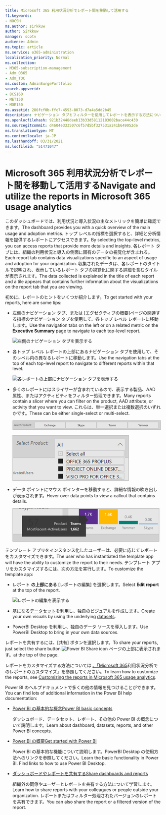 ```yaml
---
title: Microsoft 365 利用状況分析でレポート間を移動して活用する
f1.keywords:
- NOCSH
ms.author: sirkkuw
author: Sirkkuw
manager: scotv
audience: Admin
ms.topic: article
ms.service: o365-administration
localization_priority: Normal
ms.collection:
- M365-subscription-management
- Adm_O365
- Adm_TOC
ms.custom: AdminSurgePortfolio
search.appverid:
- BCS160
- MET150
- MOE150
ms.assetid: 286fcf0b-ffc7-4593-8073-d7a4a5dd2b45
description: ナビゲーション タブとフィルターを使用してレポートを表示する方法について学習します。
ms.openlocfilehash: 921b32448deeb13b33d58112183002bace44c430
ms.sourcegitcommit: d4604e333507c6f57d5bf327531a241b649052de
ms.translationtype: MT
ms.contentlocale: ja-JP
ms.lasthandoff: 03/31/2021
ms.locfileid: "51471047"
---
```

# <a name="navigate-and-utilize-the-reports-in-microsoft-365-usage-analytics"></a><span data-ttu-id="da6fd-103">Microsoft 365 利用状況分析でレポート間を移動して活用する</span><span class="sxs-lookup"><span data-stu-id="da6fd-103">Navigate and utilize the reports in Microsoft 365 usage analytics</span></span>

<span data-ttu-id="da6fd-104">このダッシュボードでは、利用状況と導入状況の主なメトリックを簡単に確認できます。</span><span class="sxs-lookup"><span data-stu-id="da6fd-104">The dashboard provides you with a quick overview of the main usage and adoption metrics.</span></span> <span data-ttu-id="da6fd-105">トップ レベルの指標を選択すると、詳細と分析情報を提供するレポートにアクセスできます。</span><span class="sxs-lookup"><span data-stu-id="da6fd-105">By selecting the top-level metrics, you can access reports that provide more details and insights.</span></span> <span data-ttu-id="da6fd-106">各レポート タブには、組織の利用状況と導入の側面に固有のデータの視覚化が含まれる。</span><span class="sxs-lookup"><span data-stu-id="da6fd-106">Each report tab contains data visualizations specific to an aspect of usage and adoption for your organization.</span></span> <span data-ttu-id="da6fd-107">収集されたデータは、各レポートのタイトルで説明され、表示しているレポート タブの視覚化に関する詳細を含むタイルが表示されます。</span><span class="sxs-lookup"><span data-stu-id="da6fd-107">The data collected is explained in the title of each report and a tile appears that contains further information about the visualizations on the report tab that you are viewing.</span></span>

<span data-ttu-id="da6fd-108">初めに、レポートのヒントをいくつか紹介します。</span><span class="sxs-lookup"><span data-stu-id="da6fd-108">To get started with your reports, here are some tips:</span></span>

- <span data-ttu-id="da6fd-109">左側のナビゲーション タブ、または [エグゼクティブの概要]ページの関連する指標のナビゲーション タブを使用して、各トップ レベル レポートに移動します。</span><span class="sxs-lookup"><span data-stu-id="da6fd-109">Use the navigation tabs on the left or on a related metric on the **Executive Summary** page to navigate to each top-level report.</span></span>

    ![左側のナビゲーション タブを表示する](../../media/navigate-usage-analytics1.png)

- <span data-ttu-id="da6fd-111">各トップ レベル レポートの上部にあるナビゲーション タブを使用して、そのレベル内の異なるレポートに移動します。</span><span class="sxs-lookup"><span data-stu-id="da6fd-111">Use the navigation tabs at the top of each top-level report to navigate to different reports within that level.</span></span>

    ![各レポートの上部にナビゲーション タブを表示する](../../media/navigate-usage-analytics2.png)

- <span data-ttu-id="da6fd-113">多くのレポートにはスライサーが含まれているので、表示する製品、AAD 属性、またはアクティビティをフィルター処理できます。</span><span class="sxs-lookup"><span data-stu-id="da6fd-113">Many reports contain a slicer where you can filter on the product, AAD attribute, or activity that you want to view.</span></span> <span data-ttu-id="da6fd-114">これらは、単一選択または複数選択のいずれかです。</span><span class="sxs-lookup"><span data-stu-id="da6fd-114">These can be either single-select or multi-select.</span></span>

    ![スライサーを表示する](../../media/navigate-usage-analytics3.png)

    ![スライサーを表示する](../../media/navigate-usage-analytics4.png)


- <span data-ttu-id="da6fd-117">データ ポイントにマウス ポインターを移動すると、詳細な情報の吹き出しが表示されます。</span><span class="sxs-lookup"><span data-stu-id="da6fd-117">Hover over data points to view a callout that contains details.</span></span>

    ![ホバーの例を表示する](../../media/navigate-usage-analytics6.png)

<span data-ttu-id="da6fd-119">テンプレート アプリをインスタンス化したユーザーは、必要に応じてレポートをカスタマイズできます。</span><span class="sxs-lookup"><span data-stu-id="da6fd-119">The user who has instantiated the template app will have the ability to customize the report to their needs.</span></span> <span data-ttu-id="da6fd-120">テンプレート アプリをカスタマイズするには、次の方法を実行します。</span><span class="sxs-lookup"><span data-stu-id="da6fd-120">To customize the template app:</span></span>

- <span data-ttu-id="da6fd-121">レポート **の上部にある** [レポートの編集] を選択します。</span><span class="sxs-lookup"><span data-stu-id="da6fd-121">Select **Edit report** at the top of the report.</span></span>

    ![レポートの編集を表示する](../../media/navigate-usage-analytics7.png)


- <span data-ttu-id="da6fd-123">基になる[データセット](usage-analytics-data-model.md)を利用し、独自のビジュアルを作成します。</span><span class="sxs-lookup"><span data-stu-id="da6fd-123">Create your own visuals by using the underlying [datasets](usage-analytics-data-model.md).</span></span>

- <span data-ttu-id="da6fd-124">PowerBI Desktop を利用し、独自のデータ ソースを導入します。</span><span class="sxs-lookup"><span data-stu-id="da6fd-124">Use PowerBI Desktop to bring in your own data sources.</span></span>

<span data-ttu-id="da6fd-125">レポートを共有するには、[共有] ボタンを選択します。</span><span class="sxs-lookup"><span data-stu-id="da6fd-125">To share your reports, just select the share button</span></span> ![Power BI Share icon](../../media/dbb0569d-2013-4f9d-ab9d-d01b09631b92.png) <span data-ttu-id="da6fd-127">ページの上部に表示されます。</span><span class="sxs-lookup"><span data-stu-id="da6fd-127">at the top of the page.</span></span>

<span data-ttu-id="da6fd-128">レポートをカスタマイズする方法については [、「Microsoft 365](customize-reports.md)利用状況分析でのレポートのカスタマイズ」を参照してください。</span><span class="sxs-lookup"><span data-stu-id="da6fd-128">To learn how to customize the reports, see [Customizing the reports in Microsoft 365 usage analytics](customize-reports.md).</span></span>

<span data-ttu-id="da6fd-129">Power BI のヘルプドキュメントで多くの他の情報を見つけることができます。</span><span class="sxs-lookup"><span data-stu-id="da6fd-129">You can find lots of additional information in the Power BI help documentation:</span></span>

- [<span data-ttu-id="da6fd-130">Power BI の基本的な概念</span><span class="sxs-lookup"><span data-stu-id="da6fd-130">Power BI basic concepts</span></span>](/power-bi/service-basic-concepts)

    <span data-ttu-id="da6fd-131">ダッシュボード、データセット、レポート、その他の Power BI の概念について説明します。</span><span class="sxs-lookup"><span data-stu-id="da6fd-131">Learn about dashboard, datasets, reports, and other Power BI concepts.</span></span>

- [<span data-ttu-id="da6fd-132">Power BI の概要</span><span class="sxs-lookup"><span data-stu-id="da6fd-132">Get started with Power BI</span></span>](/power-bi/service-get-started?wt.mc_id=O365_Reports_PBI_contentpack)

    <span data-ttu-id="da6fd-p104">Power BI の基本的な機能について説明します。PowerBI Desktop の使用方法へのリンクを参照してください。</span><span class="sxs-lookup"><span data-stu-id="da6fd-p104">Learn the basic functionality in Power BI. Find links to how to use Power BI Desktop.</span></span>

- [<span data-ttu-id="da6fd-135">ダッシュボードやレポートを共有する</span><span class="sxs-lookup"><span data-stu-id="da6fd-135">Share dashboards and reports</span></span>](/power-bi/service-share-dashboards)

    <span data-ttu-id="da6fd-136">組織外の同僚やユーザーとレポートを共有する方法について学習します。</span><span class="sxs-lookup"><span data-stu-id="da6fd-136">Learn how to share reports with your colleagues or people outside your organization.</span></span> <span data-ttu-id="da6fd-137">レポートまたはフィルター処理されたバージョンのレポートを共有できます。</span><span class="sxs-lookup"><span data-stu-id="da6fd-137">You can also share the report or a filtered version of the report.</span></span>
